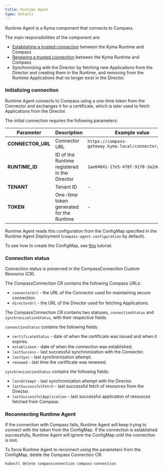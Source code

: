 ```yaml
---
title: Runtime Agent
type: Details
---
```


Runtime Agent is a Kyma component that connects to Compass. 

The main responsibilities of the component are:
- [Establishing a trusted connection](#tutorials-establish-a-secure-connection-with-compass) between the Kyma Runtime and Compass
- [Renewing a trusted connection](#tutorials-maintain-a-secure-connection-with-compass) between the Kyma Runtime and Compass
- Synchronizing with the Director by fetching new Applications from the Director and creating them in the Runtime, and removing from the Runtime Applications that no longer exist in the Director.

### Initializing connection 

Runtime Agent connects to Compass using a one-time token from the Connector and exchanges it for a certificate, which is later used to fetch Applications from the Director. 

The initial connection requires the following parameters:

| **Parameter** | **Description** | **Example value** |
|---------------|-----------------|-------------------|
| **CONNECTOR_URL** | Connector URL | `https://compass-gateway.kyma.local/connector/graphql` |
| **RUNTIME_ID** | ID of the Runtime registered in the Director | `1ae04041-17e5-478f-91f8-3a2ddc7700de` |
| **TENANT** | Tenant ID  | - |
| **TOKEN** | One-time token generated for the Runtime | - |

Runtime Agent reads this configuration from the ConfigMap specified in the Runtime Agent Deployment (`compass-agent-configuration` by default).

To see how to create the ConfigMap, see [this](#tutorials-create-a-configmap) tutorial. 

### Connection status

Connection status is preserved in the CompassConnection Custom Resource (CR).

The CompassConnection CR contains the following Compass URLs:
- `connectorUrl` - the URL of the Connector used for maintaining secure connection.
- `directorUrl` - the URL of the Director used for fetching Applications.

The CompassConnection CR contains two statuses, `connectionStatus` and `synchronizationStatus`, with their respective fields.
 
`connectionStatus` contains the following fields:
- `certificateStatus` - date of when the certificate was issued and when it expires.
- `established` - date of when the connection was established.
- `lastSuccess` - last successful synchronization with the Connector.
- `lastSync` - last synchronization attempt.
- `renewed` - last time the certificate was renewed.

`synchronizationStatus` contains the following fields:
- `lastAttempt` - last synchronization attempt with the Director.
- `lastSuccessfulFetch` - last successful fetch of resources from the Director.
- `lastSuccessfulApplication` - last successful application of resources fetched from Compass.

### Reconnecting Runtime Agent

If the connection with Compass fails, Runtime Agent will keep trying to connect with the token from the ConfigMap. If the connection is established successfully, Runtime Agent will ignore the ConfigMap until the connection is lost. 

To force Runtime Agent to reconnect using the parameters from the ConfigMap, delete the Compass Connection CR:

```
kubectl delete compassconnection compass-connection
```
